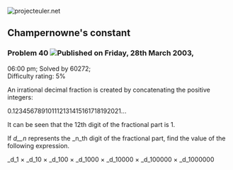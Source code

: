 ![projecteuler.net](images/print_page_logo.png)

## Champernowne's constant

### Problem 40 ![](images/icon_info.png)Published on Friday, 28th March 2003,
06:00 pm; Solved by 60272;  
Difficulty rating: 5%

An irrational decimal fraction is created by concatenating the positive
integers:

0.123456789101112131415161718192021...

It can be seen that the 12th digit of the fractional part is 1.

If _d__n_ represents the _n_th digit of the fractional part, find the value of
the following expression.

_d_1 × _d_10 × _d_100 × _d_1000 × _d_10000 × _d_100000 × _d_1000000

  
  

